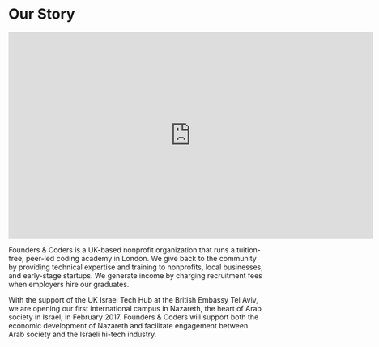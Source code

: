 # Our Story

<div class="vid">
	<iframe src="https://player.vimeo.com/video/183210796" width="720px" height="408px" frameborder="0" webkitallowfullscreen mozallowfullscreen allowfullscreen></iframe>
</div>



Founders & Coders is a UK-based nonprofit organization that runs a tuition-free, peer-led coding academy in London. We give back to the community by providing technical expertise and training to nonprofits, local businesses, and early-stage startups. We generate income by charging recruitment fees when employers hire our graduates.

With the support of the UK Israel Tech Hub at the British Embassy Tel Aviv, we are opening our first international campus in Nazareth, the heart of Arab society in Israel, in February 2017. Founders & Coders will support both the economic development of Nazareth and facilitate engagement between Arab society and the Israeli hi-tech industry.
